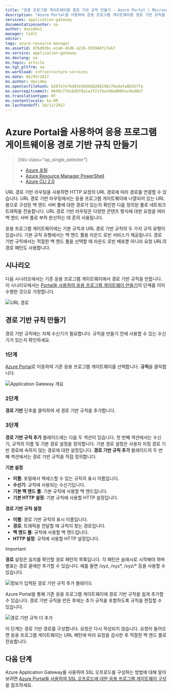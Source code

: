```yaml
---
title: "응용 프로그램 게이트웨이용 경로 기반 규칙 만들기 - Azure Portal | Microsoft Docs"
description: "Azure Portal을 사용하여 응용 프로그램 게이트웨이용 경로 기반 규칙을 만드는 방법을 알아봅니다."
services: application-gateway
documentationcenter: na
author: davidmu1
manager: timlt
editor: 
tags: azure-resource-manager
ms.assetid: 87bd93bc-e1a6-45db-a226-555948f1feb7
ms.service: application-gateway
ms.devlang: na
ms.topic: article
ms.tgt_pltfrm: na
ms.workload: infrastructure-services
ms.date: 04/03/2017
ms.author: davidmu
ms.openlocfilehash: b207e7e7bd83e56db68288190c7bedafa8b5b7fa
ms.sourcegitcommit: 6699c77dcbd5f8a1a2f21fba3d0a0005ac9ed6b7
ms.translationtype: HT
ms.contentlocale: ko-KR
ms.lasthandoff: 10/11/2017
---
```

# <a name="create-a-path-based-rule-for-an-application-gateway-by-using-the-azure-portal"></a>Azure Portal을 사용하여 응용 프로그램 게이트웨이용 경로 기반 규칙 만들기

> [!div class="op_single_selector"]
> * [Azure 포털](application-gateway-create-url-route-portal.md)
> * [Azure Resource Manager PowerShell](application-gateway-create-url-route-arm-ps.md)
> * [Azure CLI 2.0](application-gateway-create-url-route-cli.md)

URL 경로 기반 라우팅을 사용하면 HTTP 요청의 URL 경로에 따라 경로를 연결할 수 있습니다. URL 경로 기반 라우팅에서는 응용 프로그램 게이트웨이에 나열되어 있는 URL용으로 구성된 백 엔드 서버 풀에 대한 경로가 있는지 확인한 다음 정의된 풀로 네트워크 트래픽을 전송합니다. URL 경로 기반 라우팅은 다양한 콘텐츠 형식에 대한 요청을 여러 백 엔드 서버 풀로 부하 분산하는 데 흔히 사용됩니다.

응용 프로그램 게이트웨이에는 기본 규칙과 URL 경로 기반 규칙의 두 가지 규칙 유형이 있습니다. 기본 규칙 유형에서는 백 엔드 풀용 라운드 로빈 서비스가 제공됩니다. 경로 기반 규칙에서는 적절한 백 엔드 풀을 선택할 때 라운드 로빈 배포뿐 아니라 요청 URL의 경로 패턴도 사용합니다.

## <a name="scenario"></a>시나리오

다음 시나리오에서는 기존 응용 프로그램 게이트웨이에서 경로 기반 규칙을 만듭니다.
이 시나리오에서는 [Portal을 사용하여 응용 프로그램 게이트웨이 만들기](application-gateway-create-gateway-portal.md)의 단계를 이미 수행한 것으로 가정합니다.

![URL 경로][scenario]

## <a name="createrule"></a>경로 기반 규칙 만들기

경로 기반 규칙에는 자체 수신기가 필요합니다. 규칙을 만들기 전에 사용할 수 있는 수신기가 있는지 확인하세요.

### <a name="step-1"></a>1단계

[Azure Portal](http://portal.azure.com)로 이동하여 기존 응용 프로그램 게이트웨이를 선택합니다. **규칙**을 클릭합니다.

![Application Gateway 개요][1]

### <a name="step-2"></a>2단계

**경로 기반** 단추를 클릭하여 새 경로 기반 규칙을 추가합니다.

### <a name="step-3"></a>3단계

**경로 기반 규칙 추가** 블레이드에는 다음 두 섹션이 있습니다. 첫 번째 섹션에서는 수신기, 규칙의 이름 및 기본 경로 설정을 정의합니다. 기본 경로 설정은 사용자 지정 경로 기반 경로에 속하지 않는 경로에 대한 설정입니다. **경로 기반 규칙 추가** 블레이드의 두 번째 섹션에서는 경로 기반 규칙을 직접 정의합니다.

**기본 설정**

* **이름**: 포털에서 액세스할 수 있는 규칙의 표시 이름입니다.
* **수신기**: 규칙에 사용되는 수신기입니다.
* **기본 백 엔드 풀**: 기본 규칙에 사용할 백 엔드입니다.
* **기본 HTTP 설정**: 기본 규칙에 사용할 HTTP 설정입니다.

**경로 기반 규칙 설정**

* **이름**: 경로 기반 규칙의 표시 이름입니다.
* **경로**: 트래픽을 전달할 때 규칙이 찾는 경로입니다.
* **백 엔드 풀**: 규칙에 사용할 백 엔드입니다.
* **HTTP 설정**: 규칙에 사용할 HTTP 설정입니다.

> [!IMPORTANT]
> **경로** 설정은 일치를 확인할 경로 패턴의 목록입니다. 각 패턴은 슬래시로 시작해야 하며 별표는 경로 끝에만 추가할 수 있습니다. 예를 들면 /xyz, /xyz*, /xyz/* 등을 사용할 수 있습니다.  

![정보가 입력된 경로 기반 규칙 추가 블레이드][2]

Azure Portal을 통해 기존 응용 프로그램 게이트웨이에 경로 기반 규칙을 쉽게 추가할 수 있습니다. 경로 기반 규칙을 만든 후에는 추가 규칙을 포함하도록 규칙을 편집할 수 있습니다. 

![경로 기반 규칙 더 추가][3]

이 단계는 경로 기반 경로를 구성합니다. 요청은 다시 작성되지 않습니다. 요청이 들어오면 응용 프로그램 게이트웨이는 URL 패턴에 따라 요청을 검사한 후 적절한 백 엔드 풀로 전송합니다.

## <a name="next-steps"></a>다음 단계

Azure Application Gateway를 사용하여 SSL 오프로드를 구성하는 방법에 대해 알아보려면 [Azure Portal을 사용하여 SSL 오프로드에 대한 응용 프로그램 게이트웨이 구성](application-gateway-ssl-portal.md)을 참조하세요.

[1]: ./media/application-gateway-create-url-route-portal/figure1.png
[2]: ./media/application-gateway-create-url-route-portal/figure2.png
[3]: ./media/application-gateway-create-url-route-portal/figure3.png
[scenario]: ./media/application-gateway-create-url-route-portal/scenario.png
